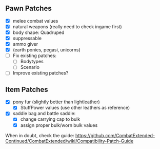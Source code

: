 ## Pawn Patches

- [x] melee combat values
- [x] natural weapons (really need to check ingame first)
- [x] body shape: Quadruped
- [x] suppressable
- [x] ammo giver
- [x] (earth ponies, pegasi, unicorns)
- [ ] Fix existing patches:
	- [ ] Bodytypes
	- [ ] Scenario
- [ ] Improve existing patches?

## Item Patches

- [x] pony fur (slightly better than lightleather)
	- [x] StuffPower values (use other leathers as reference)
- [x] saddle bag and battle saddle:
	- [x] change carrying cap to bulk
	- [x] assign proper bulk/worn bulk values

When in doubt, check the guide:
https://github.com/CombatExtended-Continued/CombatExtended/wiki/Compatibility-Patch-Guide
